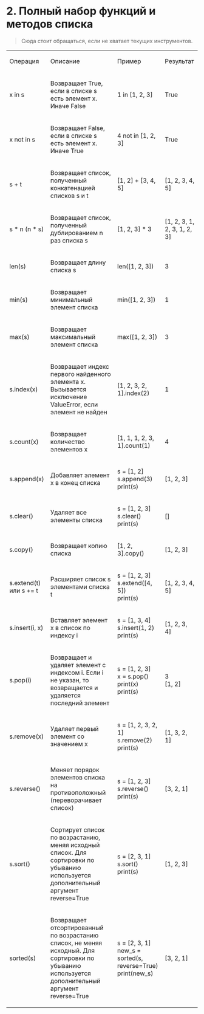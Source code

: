 # 2. Полный набор функций и методов списка
> Сюда стоит обращаться, если не хватает текущих инструментов.

<table><tbody><tr><td><p>Операция</p></td><td><p>Описание</p></td><td><p>Пример</p></td><td><p>Результат</p></td></tr><tr><td><p>x in s</p></td><td><p>Возвращает True, если в списке s есть элемент x. Иначе False</p></td><td><p>1 in [1, 2, 3]</p></td><td><p>True</p></td></tr><tr><td><p>x not in s</p></td><td><p>Возвращает False, если в списке s есть элемент x. Иначе True</p></td><td><p>4 not in [1, 2, 3]</p></td><td><p>True</p></td></tr><tr><td><p>s + t</p></td><td><p>Возвращает список, полученный конкатенацией списков s и t</p></td><td><p>[1, 2] + [3, 4, 5]</p></td><td><p>[1, 2, 3, 4, 5]</p></td></tr><tr><td><p>s * n (n * s)</p></td><td><p>Возвращает список, полученный дублированием n раз списка s</p></td><td><p>[1, 2, 3] * 3</p></td><td><p>[1, 2, 3, 1, 2, 3, 1, 2, 3]</p></td></tr><tr><td><p>len(s)</p></td><td><p>Возвращает длину списка s</p></td><td><p>len([1, 2, 3])</p></td><td><p>3</p></td></tr><tr><td><p>min(s)</p></td><td><p>Возвращает минимальный элемент списка</p></td><td><p>min([1, 2, 3])</p></td><td><p>1</p></td></tr><tr><td><p>max(s)</p></td><td><p>Возвращает максимальный элемент списка</p></td><td><p>max([1, 2, 3])</p></td><td><p>3</p></td></tr><tr><td><p>s.index(x)</p></td><td><p>Возвращает индекс первого найденного элемента x. Вызывается исключение ValueError, если элемент не найден</p></td><td><p>[1, 2, 3, 2, 1].index(2)</p></td><td><p>1</p></td></tr><tr><td><p>s.count(x)</p></td><td><p>Возвращает количество элементов x</p></td><td><p>[1, 1, 1, 2, 3, 1].count(1)</p></td><td><p>4</p></td></tr><tr><td><p>s.append(x)</p></td><td><p>Добавляет элемент x в конец списка</p></td><td><p>s = [1, 2]<br>s.append(3)<br>print(s)</p></td><td><p>[1, 2, 3]</p></td></tr><tr><td><p>s.clear()</p></td><td><p>Удаляет все элементы списка</p></td><td><p>s = [1, 2, 3]<br>s.clear()<br>print(s)</p></td><td><p>[]</p></td></tr><tr><td><p>s.copy()</p></td><td><p>Возвращает копию списка</p></td><td><p>[1, 2, 3].copy()</p></td><td><p>[1, 2, 3]</p></td></tr><tr><td><p>s.extend(t) или s += t</p></td><td><p>Расширяет список s элементами списка t</p></td><td><p>s = [1, 2, 3]<br>s.extend([4, 5])<br>print(s)</p></td><td><p>[1, 2, 3, 4, 5]</p></td></tr><tr><td><p>s.insert(i, x)</p></td><td><p>Вставляет элемент x в список по индексу i</p></td><td><p>s = [1, 3, 4]<br>s.insert(1, 2)<br>print(s)</p></td><td><p>[1, 2, 3, 4]</p></td></tr><tr><td><p>s.pop(i)</p></td><td><p>Возвращает и удаляет элемент с индексом i. Если i не указан, то возвращается и удаляется последний элемент</p></td><td><p>s = [1, 2, 3]<br>x = s.pop()<br>print(x)<br>print(s)</p></td><td><p>3<br>[1, 2]</p></td></tr><tr><td><p>s.remove(x)</p></td><td><p>Удаляет первый элемент со значением x</p></td><td><p>s = [1, 2, 3, 2, 1]<br>s.remove(2)<br>print(s)</p></td><td><p>[1, 3, 2, 1]</p></td></tr><tr><td><p>s.reverse()</p></td><td><p>Меняет порядок элементов списка на противоположный (переворачивает список)</p></td><td><p>s = [1, 2, 3]<br>s.reverse()<br>print(s)</p></td><td><p>[3, 2, 1]</p></td></tr><tr><td><p>s.sort()</p></td><td><p>Сортирует список по возрастанию, меняя исходный список. Для сортировки по убыванию используется дополнительный аргумент reverse=True</p></td><td><p>s = [2, 3, 1]<br>s.sort()<br>print(s)</p></td><td><p>[1, 2, 3]</p></td></tr><tr><td><p>sorted(s)</p></td><td><p>Возвращает отсортированный по возрастанию список, не меняя исходный. Для сортировки по убыванию используется дополнительный аргумент reverse=True</p></td><td><p>s = [2, 3, 1]<br>new_s = sorted(s, reverse=True)<br>print(new_s)</p></td><td><p>[3, 2, 1]</p></td></tr></tbody></table>
